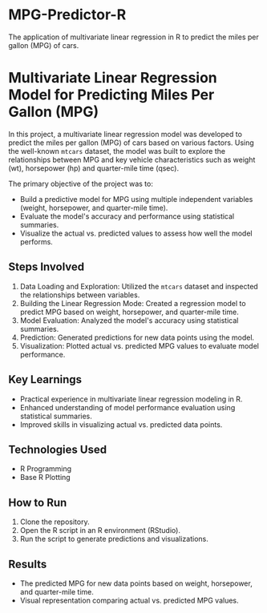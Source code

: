 # MPG-Predictor-R
The application of multivariate linear regression in R to predict the miles per gallon (MPG) of cars.
# Multivariate Linear Regression Model for Predicting Miles Per Gallon (MPG)

In this project, a multivariate linear regression model was developed to predict the miles per gallon (MPG) of cars based on various factors. Using the well-known `mtcars` dataset, the model was built to explore the relationships between MPG and key vehicle characteristics such as weight (wt), horsepower (hp) and quarter-mile time (qsec).

The primary objective of the project was to:
- Build a predictive model for MPG using multiple independent variables (weight, horsepower, and quarter-mile time).
- Evaluate the model's accuracy and performance using statistical summaries.
- Visualize the actual vs. predicted values to assess how well the model performs.

## Steps Involved

1. Data Loading and Exploration: Utilized the `mtcars` dataset and inspected the relationships between variables.
2. Building the Linear Regression Mode: Created a regression model to predict MPG based on weight, horsepower, and quarter-mile time.
3. Model Evaluation: Analyzed the model's accuracy using statistical summaries.
4. Prediction: Generated predictions for new data points using the model.
5. Visualization: Plotted actual vs. predicted MPG values to evaluate model performance.

## Key Learnings

- Practical experience in multivariate linear regression modeling in R.
- Enhanced understanding of model performance evaluation using statistical summaries.
- Improved skills in visualizing actual vs. predicted data points.

## Technologies Used

- R Programming
- Base R Plotting

## How to Run

1. Clone the repository.
2. Open the R script in an R environment (RStudio).
3. Run the script to generate predictions and visualizations.

## Results

- The predicted MPG for new data points based on weight, horsepower, and quarter-mile time.
- Visual representation comparing actual vs. predicted MPG values.
